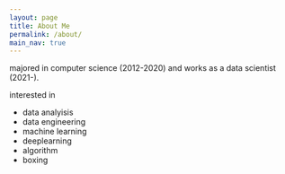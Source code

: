 ```yaml
---
layout: page
title: About Me
permalink: /about/
main_nav: true
---
```


majored in computer science (2012-2020) and works as a data scientist (2021-).  <br/>

interested in
- data analyisis
- data engineering
- machine learning
- deeplearning
- algorithm
- boxing
